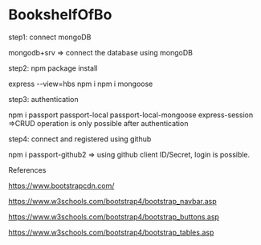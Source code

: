 # BookshelfOfBo
step1: connect mongoDB

mongodb+srv
=> connect the database using mongoDB 

step2: npm package install

express --view=hbs
npm i
npm i mongoose

step3: authentication

npm i passport passport-local passport-local-mongoose express-session
=>CRUD operation is only possible after authentication

step4: connect and registered using github

npm i passport-github2
=> using github client ID/Secret, login is possible.

References

https://www.bootstrapcdn.com/

https://www.w3schools.com/bootstrap4/bootstrap_navbar.asp

https://www.w3schools.com/bootstrap4/bootstrap_buttons.asp

https://www.w3schools.com/bootstrap4/bootstrap_tables.asp

